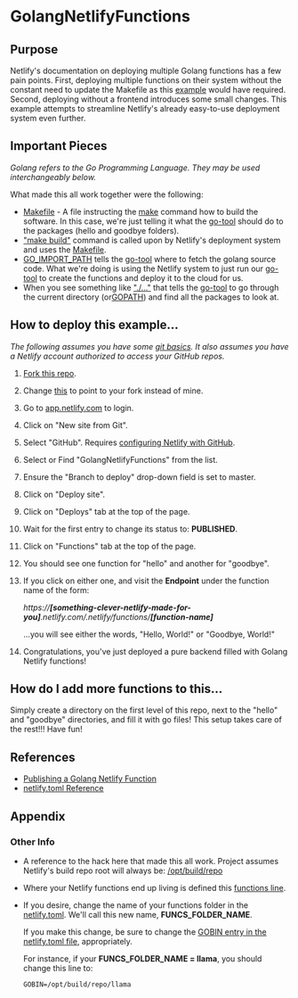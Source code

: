 # GolangNetlifyFunctions

## Purpose
Netlify's documentation on deploying multiple Golang functions has a few pain points. First, deploying multiple functions on their system without the constant need to update the Makefile as this [example](https://github.com/netlify/aws-lambda-go-example) would have required. Second, deploying without a frontend introduces some small changes. This example attempts to streamline Netlify's already easy-to-use deployment system even further.

## Important Pieces
*Golang refers to the Go Programming Language. They may be used interchangeably below.*

What made this all work together were the following:
* [Makefile](https://github.com/phoenixcoder/GolangNetlifyFunctions/blob/master/Makefile) - A file instructing the [make](https://www.gnu.org/software/make/manual/html_node/Introduction.html) command how to build the software. In this case, we're just telling it what the [go-tool](https://golang.org/cmd/go/) should do to the packages (hello and goodbye folders).
* ["make build"](https://github.com/phoenixcoder/GolangNetlifyFunctions/blob/ad9e223b7eb6d842aedfcf009bc708509b87c02f/netlify.toml#L2) command is called upon by Netlify's deployment system and uses the [Makefile](https://github.com/phoenixcoder/GolangNetlifyFunctions/blob/master/Makefile).
* [GO_IMPORT_PATH](https://github.com/phoenixcoder/GolangNetlifyFunctions/blob/ad9e223b7eb6d842aedfcf009bc708509b87c02f/netlify.toml#L5) tells the [go-tool](https://golang.org/cmd/go/) where to fetch the golang source code. What we're doing is using the Netlify system to just run our [go-tool](https://golang.org/cmd/go/) to create the functions and deploy it to the cloud for us.
* When you see something like ["./..."](https://github.com/phoenixcoder/GolangNetlifyFunctions/blob/ad9e223b7eb6d842aedfcf009bc708509b87c02f/Makefile#L2) that tells the [go-tool](https://golang.org/cmd/go/) to go through the current directory (or[GOPATH](https://github.com/golang/go/wiki/GOPATH)) and find all the packages to look at.

## How to deploy this example...
*The following assumes you have some [git basics](https://www.atlassian.com/git). It also assumes you have a Netlify account authorized to access your GitHub repos.*

1. [Fork this repo](https://help.github.com/en/articles/fork-a-repo#fork-an-example-repository).
1. Change [this](https://github.com/phoenixcoder/GolangNetlifyFunctions/blob/70583093ac3d99b882391074087c5224edd6e9e9/netlify.toml#L5) to point to your fork instead of mine.
1. Go to [app.netlify.com](https://app.netlify.com/) to login.
1. Click on "New site from Git".
1. Select "GitHub". Requires [configuring Netlify with GitHub](https://www.netlify.com/docs/github-permissions/#installing-the-netlify-app-on-github).
1. Select or Find "GolangNetlifyFunctions" from the list.
1. Ensure the "Branch to deploy" drop-down field is set to master.
1. Click on "Deploy site".
1. Click on "Deploys" tab at the top of the page.
1. Wait for the first entry to change its status to: **PUBLISHED**.
1. Click on "Functions" tab at the top of the page.
1. You should see one function for "hello" and another for "goodbye".
1. If you click on either one, and visit the **Endpoint** under the function name of the form:
   
   *https://**[something-clever-netlify-made-for-you]**.netlify.com/.netlify/functions/**[function-name]***
   
   ...you will see either the words, "Hello, World!" or "Goodbye, World!"
1. Congratulations, you've just deployed a pure backend filled with Golang Netlify functions!

## How do I add more functions to this...
Simply create a directory on the first level of this repo, next to the "hello" and "goodbye" directories, and fill it with go files! This setup takes care of the rest!!! Have fun!

## References
* [Publishing a Golang Netlify Function](https://www.netlify.com/docs/functions/#go-lambda-functions)
* [netlify.toml Reference](https://www.netlify.com/docs/netlify-toml-reference/)

## Appendix
### Other Info
* A reference to the hack here that made this all work. Project assumes Netlify's build repo root will always be: [/opt/build/repo](https://github.com/phoenixcoder/GolangNetlifyFunctions/blob/70583093ac3d99b882391074087c5224edd6e9e9/netlify.toml#L6)
* Where your Netlify functions end up living is defined this [functions line](https://github.com/phoenixcoder/GolangNetlifyFunctions/blob/70583093ac3d99b882391074087c5224edd6e9e9/netlify.toml#L3).
* If you desire, change the name of your functions folder in the [netlify.toml](https://github.com/phoenixcoder/GolangNetlifyFunctions/blob/70583093ac3d99b882391074087c5224edd6e9e9/netlify.toml#L3). We'll call this new name, **FUNCS_FOLDER_NAME**.
   
   If you make this change, be sure to change the [GOBIN entry in the netlify.toml file](https://github.com/phoenixcoder/GolangNetlifyFunctions/blob/70583093ac3d99b882391074087c5224edd6e9e9/netlify.toml#L6), appropriately.
   
   For instance, if your **FUNCS_FOLDER_NAME = llama**, you should change this line to:
   ```
   GOBIN=/opt/build/repo/llama
   ```
